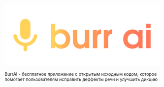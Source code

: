 ![logo](logo.png)

BurrAI - бесплатное приложение с открытым исходным кодом, которое помогает пользователям исправить деффекты речи и улучшить дикцию
